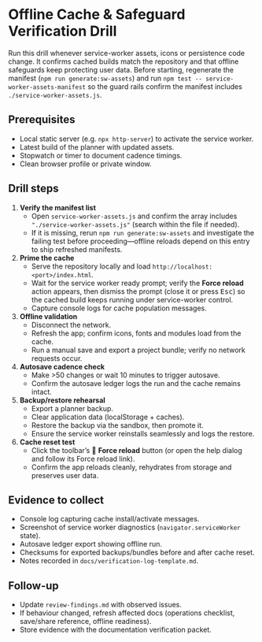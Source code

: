 # Offline Cache & Safeguard Verification Drill

Run this drill whenever service-worker assets, icons or persistence code change.
It confirms cached builds match the repository and that offline safeguards keep
protecting user data. Before starting, regenerate the manifest (`npm run generate:sw-assets`)
and run `npm test -- service-worker-assets-manifest` so the guard rails confirm the
manifest includes `./service-worker-assets.js`.

## Prerequisites

- Local static server (e.g. `npx http-server`) to activate the service worker.
- Latest build of the planner with updated assets.
- Stopwatch or timer to document cadence timings.
- Clean browser profile or private window.

## Drill steps

1. **Verify the manifest list**
   - Open `service-worker-assets.js` and confirm the array includes
     `"./service-worker-assets.js"` (search within the file if needed).
   - If it is missing, rerun `npm run generate:sw-assets` and investigate the
     failing test before proceeding—offline reloads depend on this entry to ship
     refreshed manifests.
2. **Prime the cache**
   - Serve the repository locally and load `http://localhost:<port>/index.html`.
   - Wait for the service worker ready prompt; verify the **Force reload** action
     appears, then dismiss the prompt (close it or press <kbd>Esc</kbd>) so the
     cached build keeps running under service-worker control.
   - Capture console logs for cache population messages.
3. **Offline validation**
   - Disconnect the network.
   - Refresh the app; confirm icons, fonts and modules load from the cache.
   - Run a manual save and export a project bundle; verify no network requests
     occur.
4. **Autosave cadence check**
   - Make >50 changes or wait 10 minutes to trigger autosave.
   - Confirm the autosave ledger logs the run and the cache remains intact.
5. **Backup/restore rehearsal**
   - Export a planner backup.
   - Clear application data (localStorage + caches).
   - Restore the backup via the sandbox, then promote it.
   - Ensure the service worker reinstalls seamlessly and logs the restore.
6. **Cache reset test**
   - Click the toolbar’s 🔄 **Force reload** button (or open the help dialog and follow its Force reload link).
   - Confirm the app reloads cleanly, rehydrates from storage and preserves user
     data.

## Evidence to collect

- Console log capturing cache install/activate messages.
- Screenshot of service worker diagnostics (`navigator.serviceWorker` state).
- Autosave ledger export showing offline run.
- Checksums for exported backups/bundles before and after cache reset.
- Notes recorded in `docs/verification-log-template.md`.

## Follow-up

- Update `review-findings.md` with observed issues.
- If behaviour changed, refresh affected docs (operations checklist, save/share
  reference, offline readiness).
- Store evidence with the documentation verification packet.
